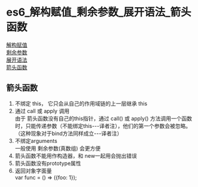 # es6_解构赋值_剩余参数_展开语法_箭头函数
[解构赋值](https://developer.mozilla.org/zh-CN/docs/Web/JavaScript/Reference/Operators/Destructuring_assignment) <br>
[剩余参数](https://developer.mozilla.org/zh-CN/docs/Web/JavaScript/Reference/Functions/Rest_parameters) <br>
[展开语法](https://developer.mozilla.org/zh-CN/docs/Web/JavaScript/Reference/Operators/Spread_syntax) <br>
[箭头函数](https://developer.mozilla.org/zh-CN/docs/Web/JavaScript/Reference/Functions/Arrow_functions) <br>
## 箭头函数
1. 不绑定 this， 它只会从自己的作用域链的上一层继承 this <br>
2. 通过 call 或 apply 调用 <br>
由于 箭头函数没有自己的this指针，通过 call() 或 apply() 方法调用一个函数时，只能传递参数（不能绑定this---译者注），他们的第一个参数会被忽略。（这种现象对于bind方法同样成立---译者注）
3. 不绑定arguments <br>
一般使用 剩余参数(真数组) 会更方便 <br>
4. 箭头函数不能用作构造器，和 new一起用会抛出错误 <br>
5. 箭头函数没有prototype属性 <br>
6. 返回对象字面量 <br>
var func = () => ({foo: 1});


